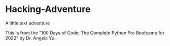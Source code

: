# Hacking-Adventure
A little text adventure

This is from the "100 Days of Code: The Complete Python Pro Bootcamp for 2022" by Dr. Angela Yu.
